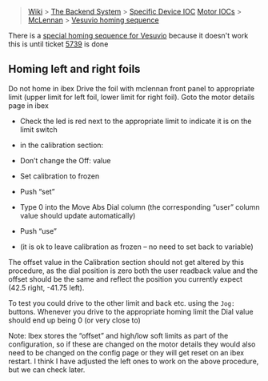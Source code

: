 > [Wiki](Home) > [The Backend System](The-Backend-System) > [Specific Device IOC](Specific-Device-IOC)
 > [Motor IOCs](Motor-IOCs) > [McLennan](McLennan-motors) > [Vesuvio homing sequence](Vesuvio-homing-sequence)

There is a [special homing sequence for Vesuvio](Vesuvio-homing-sequence) because it doesn't work this is until ticket [5739](https://github.com/ISISComputingGroup/IBEX/issues/5739) is done

## Homing left and right foils

Do not home in ibex
Drive the foil with mclennan front panel to appropriate limit (upper limit for left foil, lower limit for right foil). 
Goto the motor details page in ibex

-	Check the led is red next to the appropriate limit to indicate it is on the limit switch 

-	in the calibration section:
-	Don’t change the Off: value 
-	Set calibration to frozen
-	Push “set”
-	Type 0 into the Move Abs Dial column (the corresponding “user” column value should update automatically)
-	Push “use”
-	(it is ok to leave calibration as frozen – no need to set back to variable)

The offset value in the Calibration section should not get altered by this procedure, as the dial position is zero both the user readback value and the offset should be the same and reflect the position you currently expect (42.5 right, -41.75 left). 

To test you could drive to the other limit and back etc. using the `Jog:` buttons. Whenever you drive to the  appropriate homing limit the Dial value should end up being 0 (or very close to)

Note: Ibex stores the “offset” and high/low soft limits as part of the configuration, so if these are changed on the motor details they would also need to be changed on the config page or they will get reset on an ibex restart. I think I have adjusted the left ones to work on the above procedure, but we can check later.


